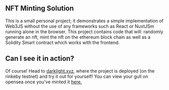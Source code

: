 ## NFT Minting Solution
This is a small personal project; it demonstrates a simple implementation of Web3JS without the use of any frameworks such as React or NuxtJSm running alone in the browser. This project contains code that will: randomly generate an nft, mint the nft on the ethereum block chain as well as a Solidity Smart contract which works with the frontend.

## Can I see it in action?
Of course! Head to <a href="https://darklight.xyz" target="_blank"> darklight.xyz</a>, where the project is deployed (on the rinkeby testnet) and try it out for yourself! You can view your gull on opensea once you've minted it <a href="https://testnets.opensea.io/collection/crypto-gulls-v2" target="_blank"> here. </a>
